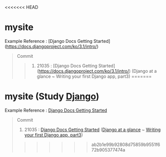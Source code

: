 <<<<<<< HEAD
# mysite
Example Reference : [Django Docs Getting Started] (https://docs.djangoproject.com/ko/3.1/intro/)

> Commit
>   > 1. 21035 : [Django Docs Getting Started] (https://docs.djangoproject.com/ko/3.1/intro/) (Django at a glance ~ Writing your first Django app, part3)
=======
# mysite (Study [Django](https://www.djangoproject.com/))
Example Reference : [Django Docs Getting Started](https://docs.djangoproject.com/ko/3.1/intro/)

> Commit
> 1. 21035 : [Django Docs Getting Started](https://docs.djangoproject.com/ko/3.1/intro/) ([Django at a glance](https://docs.djangoproject.com/ko/3.1/intro/overview/) ~ [Writing your first Django app, part3](https://docs.djangoproject.com/ko/3.1/intro/tutorial03/))
>>>>>>> ab2b1e99b92808d75859b9551f672b905377474a
